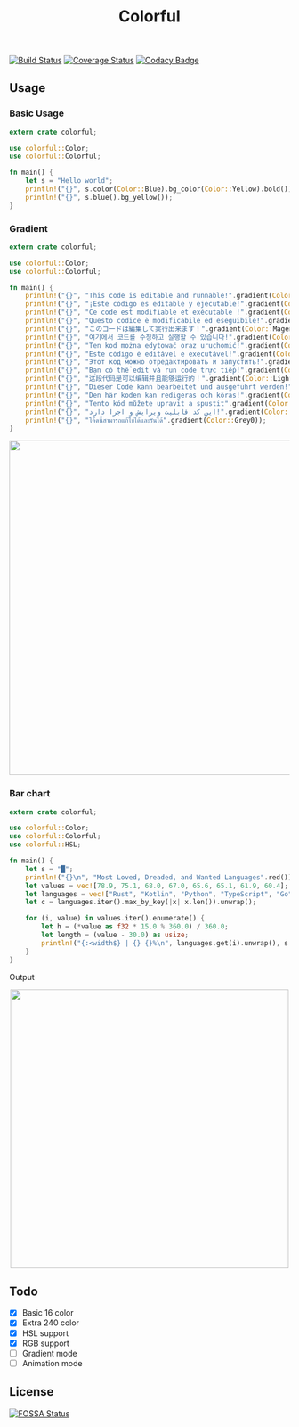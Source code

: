 <h1 align="center">
        <a>Colorful</a>
        <br>
        <br>
</h1>

[![Build Status](https://travis-ci.org/rocketsman/colorful.svg?branch=master)](https://travis-ci.org/rocketsman/colorful) [![Coverage Status](https://coveralls.io/repos/github/rocketsman/colorful/badge.svg?branch=master)](https://coveralls.io/github/rocketsman/colorful?branch=master) [![Codacy Badge](https://api.codacy.com/project/badge/Grade/37a45510f41445eea0168f0f07e8f7cb)](https://app.codacy.com/app/rocketsman/colorful_2?utm_source=github.com&utm_medium=referral&utm_content=rocketsman/colorful&utm_campaign=Badge_Grade_Dashboard)

## Usage

### Basic Usage

```Rust
extern crate colorful;

use colorful::Color;
use colorful::Colorful;

fn main() {
    let s = "Hello world";
    println!("{}", s.color(Color::Blue).bg_color(Color::Yellow).bold());
    println!("{}", s.blue().bg_yellow());
}
```

### Gradient

```Rust
extern crate colorful;

use colorful::Color;
use colorful::Colorful;

fn main() {
    println!("{}", "This code is editable and runnable!".gradient(Color::Red));
    println!("{}", "¡Este código es editable y ejecutable!".gradient(Color::Green));
    println!("{}", "Ce code est modifiable et exécutable !".gradient(Color::Yellow));
    println!("{}", "Questo codice è modificabile ed eseguibile!".gradient(Color::Blue));
    println!("{}", "このコードは編集して実行出来ます！".gradient(Color::Magenta));
    println!("{}", "여기에서 코드를 수정하고 실행할 수 있습니다!".gradient(Color::Cyan));
    println!("{}", "Ten kod można edytować oraz uruchomić!".gradient(Color::LightGray));
    println!("{}", "Este código é editável e executável!".gradient(Color::DarkGray));
    println!("{}", "Этот код можно отредактировать и запустить!".gradient(Color::LightRed));
    println!("{}", "Bạn có thể edit và run code trực tiếp!".gradient(Color::LightGreen));
    println!("{}", "这段代码是可以编辑并且能够运行的！".gradient(Color::LightYellow));
    println!("{}", "Dieser Code kann bearbeitet und ausgeführt werden!".gradient(Color::LightBlue));
    println!("{}", "Den här koden kan redigeras och köras!".gradient(Color::LightMagenta));
    println!("{}", "Tento kód můžete upravit a spustit".gradient(Color::LightCyan));
    println!("{}", "این کد قابلیت ویرایش و اجرا دارد!".gradient(Color::White));
    println!("{}", "โค้ดนี้สามารถแก้ไขได้และรันได้".gradient(Color::Grey0));
}

```
<div align="center">
    <img src="https://pic4.zhimg.com/v2-e44643b9fe1e7ceb792a451f6eea70ce.png" width="600px"</img>
</div>


### Bar chart

```Rust
extern crate colorful;

use colorful::Color;
use colorful::Colorful;
use colorful::HSL;

fn main() {
    let s = "█";
    println!("{}\n", "Most Loved, Dreaded, and Wanted Languages".red());
    let values = vec![78.9, 75.1, 68.0, 67.0, 65.6, 65.1, 61.9, 60.4];
    let languages = vec!["Rust", "Kotlin", "Python", "TypeScript", "Go", "Swift", "JavaScript", "C#"];
    let c = languages.iter().max_by_key(|x| x.len()).unwrap();

    for (i, value) in values.iter().enumerate() {
        let h = (*value as f32 * 15.0 % 360.0) / 360.0;
        let length = (value - 30.0) as usize;
        println!("{:<width$} | {} {}%\n", languages.get(i).unwrap(), s.repeat(length).gradient(HSL::new(h, 1.0, 0.5)), value, width = c.len());
    }
}
```


Output

<div align="center">
    <img src="https://pic3.zhimg.com/v2-624f4a318325c6ad274aafa85666f77e.png" width="500px"</img>
</div>

## Todo

-   [x] Basic 16 color
-   [x] Extra 240 color
-   [x] HSL support
-   [x] RGB support
-   [ ] Gradient mode
-   [ ] Animation mode

## License

[![FOSSA Status](https://app.fossa.io/api/projects/git%2Bgithub.com%2Fda2018%2Fcolorful.svg?type=large)](https://app.fossa.io/projects/git%2Bgithub.com%2Fda2018%2Fcolorful?ref=badge_large)
